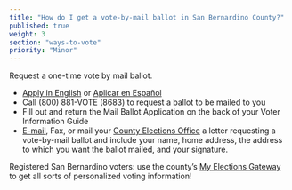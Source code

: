 ```yaml
---
title: "How do I get a vote-by-mail ballot in San Bernardino County?"
published: true
weight: 3
section: "ways-to-vote"
priority: "Minor"
---
```


Request a one-time vote by mail ballot.  
- [Apply in English](https://www.sbcountyelections.com/Portals/9/Voting/MailBallotApplication.pdf?_=1441123198839) or [Aplicar en Español](https://www.sbcountyelections.com/Portals/9/Voting/MailBallotApplication_Spanish.pdf?_=1442620050515)  
- Call (800) 881-VOTE (8683) to request a ballot to be mailed to you  
- Fill out and return the Mail Ballot Application on the back of your Voter Information Guide  
- [E-mail](http://www.sbcountyelections.com/ContactUs/ContactUsForm.aspx), Fax, or mail your [County Elections Office](#section-election-office-contact) a letter requesting a vote-by-mail ballot and include your name, home address, the address to which you want the ballot mailed, and your signature.  

Registered San Bernardino voters: use the county’s [My Elections Gateway](https://www.sbcountyelections.com/VoterRegistration/MyElectionGatewayInfo.aspx) to get all sorts of personalized voting information!  
